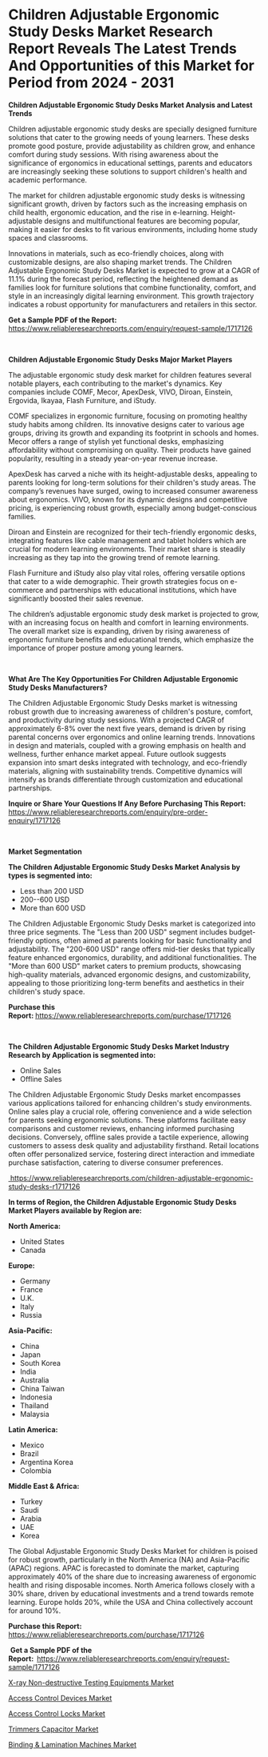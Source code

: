 <p><h1>Children Adjustable Ergonomic Study Desks Market Research Report Reveals The Latest Trends And Opportunities of this Market for Period from 2024 - 2031</h1></p><p><strong>Children Adjustable Ergonomic Study Desks Market Analysis and Latest Trends</strong></p>
<p><p>Children adjustable ergonomic study desks are specially designed furniture solutions that cater to the growing needs of young learners. These desks promote good posture, provide adjustability as children grow, and enhance comfort during study sessions. With rising awareness about the significance of ergonomics in educational settings, parents and educators are increasingly seeking these solutions to support children's health and academic performance. </p><p>The market for children adjustable ergonomic study desks is witnessing significant growth, driven by factors such as the increasing emphasis on child health, ergonomic education, and the rise in e-learning. Height-adjustable designs and multifunctional features are becoming popular, making it easier for desks to fit various environments, including home study spaces and classrooms. </p><p>Innovations in materials, such as eco-friendly choices, along with customizable designs, are also shaping market trends. The Children Adjustable Ergonomic Study Desks Market is expected to grow at a CAGR of 11.1% during the forecast period, reflecting the heightened demand as families look for furniture solutions that combine functionality, comfort, and style in an increasingly digital learning environment. This growth trajectory indicates a robust opportunity for manufacturers and retailers in this sector.</p></p>
<p><strong>Get a Sample PDF of the Report:&nbsp;</strong> <a href="https://www.reliableresearchreports.com/enquiry/request-sample/1717126?utm_campaign=8&utm_medium=2&utm_source=Github&utm_content=ia&utm_term=28122024&utm_id=children-adjustable-ergonomic-study-desks">https://www.reliableresearchreports.com/enquiry/request-sample/1717126</a></p>
<p>&nbsp;</p>
<p><strong>Children Adjustable Ergonomic Study Desks Major Market Players</strong></p>
<p><p>The adjustable ergonomic study desk market for children features several notable players, each contributing to the market's dynamics. Key companies include COMF, Mecor, ApexDesk, VIVO, Diroan, Einstein, Ergovida, Ikayaa, Flash Furniture, and iStudy.</p><p>COMF specializes in ergonomic furniture, focusing on promoting healthy study habits among children. Its innovative designs cater to various age groups, driving its growth and expanding its footprint in schools and homes. Mecor offers a range of stylish yet functional desks, emphasizing affordability without compromising on quality. Their products have gained popularity, resulting in a steady year-on-year revenue increase.</p><p>ApexDesk has carved a niche with its height-adjustable desks, appealing to parents looking for long-term solutions for their children's study areas. The company’s revenues have surged, owing to increased consumer awareness about ergonomics. VIVO, known for its dynamic designs and competitive pricing, is experiencing robust growth, especially among budget-conscious families. </p><p>Diroan and Einstein are recognized for their tech-friendly ergonomic desks, integrating features like cable management and tablet holders which are crucial for modern learning environments. Their market share is steadily increasing as they tap into the growing trend of remote learning.</p><p>Flash Furniture and iStudy also play vital roles, offering versatile options that cater to a wide demographic. Their growth strategies focus on e-commerce and partnerships with educational institutions, which have significantly boosted their sales revenue.</p><p>The children’s adjustable ergonomic study desk market is projected to grow, with an increasing focus on health and comfort in learning environments. The overall market size is expanding, driven by rising awareness of ergonomic furniture benefits and educational trends, which emphasize the importance of proper posture among young learners.</p></p>
<p>&nbsp;</p>
<p><strong>What Are The Key Opportunities For Children Adjustable Ergonomic Study Desks Manufacturers?</strong></p>
<p><p>The Children Adjustable Ergonomic Study Desks market is witnessing robust growth due to increasing awareness of children's posture, comfort, and productivity during study sessions. With a projected CAGR of approximately 6-8% over the next five years, demand is driven by rising parental concerns over ergonomics and online learning trends. Innovations in design and materials, coupled with a growing emphasis on health and wellness, further enhance market appeal. Future outlook suggests expansion into smart desks integrated with technology, and eco-friendly materials, aligning with sustainability trends. Competitive dynamics will intensify as brands differentiate through customization and educational partnerships.</p></p>
<p><strong>Inquire or Share Your Questions If Any Before Purchasing This Report:</strong> <a href="https://www.reliableresearchreports.com/enquiry/pre-order-enquiry/1717126?utm_campaign=8&utm_medium=2&utm_source=Github&utm_content=ia&utm_term=28122024&utm_id=children-adjustable-ergonomic-study-desks">https://www.reliableresearchreports.com/enquiry/pre-order-enquiry/1717126</a></p>
<p>&nbsp;</p>
<p><strong>Market Segmentation</strong></p>
<p><strong>The Children Adjustable Ergonomic Study Desks Market Analysis by types is segmented into:</strong></p>
<p><ul><li>Less than 200 USD</li><li>200--600 USD</li><li>More than 600 USD</li></ul></p>
<p><p>The Children Adjustable Ergonomic Study Desks market is categorized into three price segments. The "Less than 200 USD" segment includes budget-friendly options, often aimed at parents looking for basic functionality and adjustability. The "200-600 USD" range offers mid-tier desks that typically feature enhanced ergonomics, durability, and additional functionalities. The "More than 600 USD" market caters to premium products, showcasing high-quality materials, advanced ergonomic designs, and customizability, appealing to those prioritizing long-term benefits and aesthetics in their children's study space.</p></p>
<p><strong>Purchase this Report:&nbsp;</strong><a href="https://www.reliableresearchreports.com/purchase/1717126?utm_campaign=8&utm_medium=2&utm_source=Github&utm_content=ia&utm_term=28122024&utm_id=children-adjustable-ergonomic-study-desks">https://www.reliableresearchreports.com/purchase/1717126</a></p>
<p>&nbsp;</p>
<p><strong>The Children Adjustable Ergonomic Study Desks Market Industry Research by Application is segmented into:</strong></p>
<p><ul><li>Online Sales</li><li>Offline Sales</li></ul></p>
<p><p>The Children Adjustable Ergonomic Study Desks market encompasses various applications tailored for enhancing children's study environments. Online sales play a crucial role, offering convenience and a wide selection for parents seeking ergonomic solutions. These platforms facilitate easy comparisons and customer reviews, enhancing informed purchasing decisions. Conversely, offline sales provide a tactile experience, allowing customers to assess desk quality and adjustability firsthand. Retail locations often offer personalized service, fostering direct interaction and immediate purchase satisfaction, catering to diverse consumer preferences.</p></p>
<p><a href="https://www.reliableresearchreports.com/children-adjustable-ergonomic-study-desks-r1717126?utm_campaign=8&utm_medium=2&utm_source=Github&utm_content=ia&utm_term=28122024&utm_id=children-adjustable-ergonomic-study-desks">&nbsp;https://www.reliableresearchreports.com/children-adjustable-ergonomic-study-desks-r1717126</a></p>
<p><strong>In terms of Region, the Children Adjustable Ergonomic Study Desks Market Players available by Region are:</strong></p>
<p>
    <p> <strong> North America: </strong>
        <ul>
            <li>United States</li>
            <li>Canada</li>
        </ul>
        </p> 
    <p> <strong> Europe: </strong>
        <ul>
            <li>Germany</li>
            <li>France</li>
            <li>U.K.</li>
            <li>Italy</li>
            <li>Russia</li>
        </ul>
        </p> 
    <p> <strong> Asia-Pacific: </strong>
        <ul>
            <li>China</li>
            <li>Japan</li>
            <li>South Korea</li>
            <li>India</li>
            <li>Australia</li>
            <li>China Taiwan</li>
            <li>Indonesia</li>
            <li>Thailand</li>
            <li>Malaysia</li>
        </ul>
        </p> 
    <p> <strong> Latin America: </strong>
        <ul>
            <li>Mexico</li>
            <li>Brazil</li>
            <li>Argentina Korea</li>
            <li>Colombia</li>
        </ul>
        </p> 
    <p> <strong> Middle East & Africa: </strong>
        <ul>
            <li>Turkey</li>
            <li>Saudi</li>
            <li>Arabia</li>
            <li>UAE</li>
            <li>Korea</li>
        </ul>
    </p>
    </p>
<p><p>The Global Adjustable Ergonomic Study Desks Market for children is poised for robust growth, particularly in the North America (NA) and Asia-Pacific (APAC) regions. APAC is forecasted to dominate the market, capturing approximately 40% of the share due to increasing awareness of ergonomic health and rising disposable incomes. North America follows closely with a 30% share, driven by educational investments and a trend towards remote learning. Europe holds 20%, while the USA and China collectively account for around 10%.</p></p>
<p><strong>Purchase this Report: </strong><a href="https://www.reliableresearchreports.com/purchase/1717126?utm_campaign=8&utm_medium=2&utm_source=Github&utm_content=ia&utm_term=28122024&utm_id=children-adjustable-ergonomic-study-desks">https://www.reliableresearchreports.com/purchase/1717126</a></p>
<p>&nbsp;<strong>Get a Sample PDF of the Report:&nbsp;&nbsp;</strong><a href="https://www.reliableresearchreports.com/enquiry/request-sample/1717126?utm_campaign=8&utm_medium=2&utm_source=Github&utm_content=ia&utm_term=28122024&utm_id=children-adjustable-ergonomic-study-desks">https://www.reliableresearchreports.com/enquiry/request-sample/1717126</a></p>
<p><strong></strong></p>
<p><p><a href="https://github.com/FahadAhmed223/Market-Research-Report-List-1/blob/main/x-ray-non-destructive-testing-equipments-market.md?utm_campaign=8&utm_medium=2&utm_source=Github&utm_content=ia&utm_term=28122024&utm_id=children-adjustable-ergonomic-study-desks">X-ray Non-destructive Testing Equipments Market</a></p><p><a href="https://github.com/chaturberville8181/Market-Research-Report-List-1/blob/main/access-control-devices-market.md?utm_campaign=8&utm_medium=2&utm_source=Github&utm_content=ia&utm_term=28122024&utm_id=children-adjustable-ergonomic-study-desks">Access Control Devices Market</a></p><p><a href="https://github.com/NargisHussain432/Market-Research-Report-List-1/blob/main/access-control-locks-market.md?utm_campaign=8&utm_medium=2&utm_source=Github&utm_content=ia&utm_term=28122024&utm_id=children-adjustable-ergonomic-study-desks">Access Control Locks Market</a></p><p><a href="https://github.com/sherikacas30/Market-Research-Report-List-1/blob/main/trimmers-capacitor-market.md?utm_campaign=8&utm_medium=2&utm_source=Github&utm_content=ia&utm_term=28122024&utm_id=children-adjustable-ergonomic-study-desks">Trimmers Capacitor Market</a></p><p><a href="https://github.com/oliveroste6/Market-Research-Report-List-1/blob/main/binding-lamination-machines-market.md?utm_campaign=8&utm_medium=2&utm_source=Github&utm_content=ia&utm_term=28122024&utm_id=children-adjustable-ergonomic-study-desks">Binding & Lamination Machines Market</a></p></p>